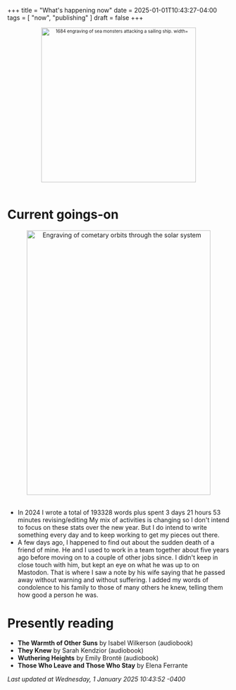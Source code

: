 +++
title = "What's happening now"
date = 2025-01-01T10:43:27-04:00
tags = [
    "now",
    "publishing"
]
draft = false
+++
<div align="center" style="font-size:x-small"><img src="https://milkfish08.s3.amazonaws.com/photo/blog/abovethefold/1684-untitled-engraving-of-sea-monsters-attacking-a-sailing-vessel-49fa31.jpg" alt="1684 engraving of sea monsters attacking a sailing ship. width="512" height="351" title="Sea monsters attacking a sailing ship" /></div><br clear="all" />

# Current goings-on

<div align="center"><img src="https://milkfish08.s3.amazonaws.com/photo/blog/comets.jpeg" height=600 width=417 alt="Engraving of cometary orbits through the solar system" title="Comets" /></div><br clear="all" />

* In 2024 I wrote a total of 193328 words plus spent 3 days 21 hours 53 minutes revising/editing
My mix of activities is changing so I don't intend to focus on these stats over the new year.
But I do intend to write something every day and to keep working to get my pieces out there.
* A few days ago, I happened to find out about the sudden death of a friend of mine.
He and I used to work in a team together about five years ago before moving on to a couple of other jobs since.
I didn't keep in close touch with him, but kept an eye on what he was up to on Mastodon.
That is where I saw a note by his wife saying that he passed away without warning and without suffering.
I added my words of condolence to his family to those of many others he knew, telling them how good a person he was.

# Presently reading

* __The Warmth of Other Suns__ by Isabel Wilkerson (audiobook)
* __They Knew__ by Sarah Kendzior (audiobook)
* __Wuthering Heights__ by Emily Bront&euml; (audiobook)
* __Those Who Leave and Those Who Stay__ by Elena Ferrante

*Last updated at Wednesday, 1 January 2025 10:43:52 -0400*
